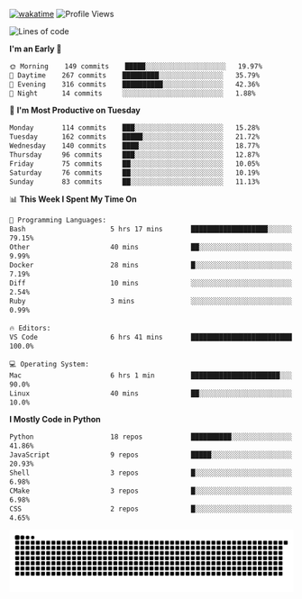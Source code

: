[![wakatime](https://wakatime.com/badge/user/b920b284-3cde-4cd4-b72e-f7f22d050b16.svg)](https://wakatime.com/@b920b284-3cde-4cd4-b72e-f7f22d050b16)
![Profile Views](http://img.shields.io/badge/Profile%20Views-4586-blue)
<!--START_SECTION:waka-->
![Lines of code](https://img.shields.io/badge/From%20Hello%20World%20I%27ve%20Written--775%20Thousand%20lines%20of%20code-blue)

**I'm an Early 🐤** 

```text
🌞 Morning    149 commits    █████░░░░░░░░░░░░░░░░░░░░   19.97% 
🌆 Daytime    267 commits    █████████░░░░░░░░░░░░░░░░   35.79% 
🌃 Evening    316 commits    ██████████░░░░░░░░░░░░░░░   42.36% 
🌙 Night      14 commits     ░░░░░░░░░░░░░░░░░░░░░░░░░   1.88%

```
📅 **I'm Most Productive on Tuesday** 

```text
Monday       114 commits    ███░░░░░░░░░░░░░░░░░░░░░░   15.28% 
Tuesday      162 commits    █████░░░░░░░░░░░░░░░░░░░░   21.72% 
Wednesday    140 commits    ████░░░░░░░░░░░░░░░░░░░░░   18.77% 
Thursday     96 commits     ███░░░░░░░░░░░░░░░░░░░░░░   12.87% 
Friday       75 commits     ██░░░░░░░░░░░░░░░░░░░░░░░   10.05% 
Saturday     76 commits     ██░░░░░░░░░░░░░░░░░░░░░░░   10.19% 
Sunday       83 commits     ██░░░░░░░░░░░░░░░░░░░░░░░   11.13%

```


📊 **This Week I Spent My Time On** 

```text
💬 Programming Languages: 
Bash                     5 hrs 17 mins       ███████████████████░░░░░░   79.15% 
Other                    40 mins             ██░░░░░░░░░░░░░░░░░░░░░░░   9.99% 
Docker                   28 mins             █░░░░░░░░░░░░░░░░░░░░░░░░   7.19% 
Diff                     10 mins             ░░░░░░░░░░░░░░░░░░░░░░░░░   2.54% 
Ruby                     3 mins              ░░░░░░░░░░░░░░░░░░░░░░░░░   0.99%

🔥 Editors: 
VS Code                  6 hrs 41 mins       █████████████████████████   100.0%

💻 Operating System: 
Mac                      6 hrs 1 min         ██████████████████████░░░   90.0% 
Linux                    40 mins             ██░░░░░░░░░░░░░░░░░░░░░░░   10.0%

```

**I Mostly Code in Python** 

```text
Python                   18 repos            ██████████░░░░░░░░░░░░░░░   41.86% 
JavaScript               9 repos             █████░░░░░░░░░░░░░░░░░░░░   20.93% 
Shell                    3 repos             █░░░░░░░░░░░░░░░░░░░░░░░░   6.98% 
CMake                    3 repos             █░░░░░░░░░░░░░░░░░░░░░░░░   6.98% 
CSS                      2 repos             █░░░░░░░░░░░░░░░░░░░░░░░░   4.65%

```



<!--END_SECTION:waka-->
![Snake animation](https://raw.githubusercontent.com/timmypidashev/timmypidashev/main/commits.svg)
